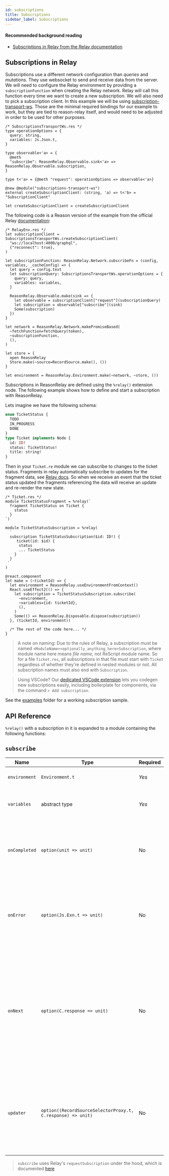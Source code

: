 ```yaml
---
id: subscriptions
title: Subscriptions
sidebar_label: Subscriptions
---
```


#### Recommended background reading

- [Subscriptions in Relay from the Relay documentation](https://relay.dev/docs/en/subscriptions)

## Subscriptions in Relay

Subscriptions use a different network configuration than _queries_ and _mutations_. They use websocket to send and receive data from the server. We will need to configure the Relay environment by providing a `subscriptionFunction` when creating the Relay network. Relay will call this function every time we want to create a new subscription. We will also need to pick a subscription client. In this example we will be using [subscription-transport-ws](https://github.com/apollographql/subscriptions-transport-ws). Those are the minimal required bindings for our example to work, but they are tied to reason-relay itself, and would need to be adjusted in order to be used for other purposes.

```reason
/* SubscriptionsTransportWs.res */
type operationOptions = {
  query: string,
  variables: Js.Json.t,
}

type observable<'a> = {
  @meth
  "subscribe": ReasonRelay.Observable.sink<'a> => ReasonRelay.Observable.subscription,
}

type t<'a> = {@meth "request": operationOptions => observable<'a>}

@new @module("subscriptions-transport-ws")
external createSubscriptionClient: (string, 'a) => t<'b> = "SubscriptionClient"

let createSubscriptionClient = createSubscriptionClient

```

The following code is a Reason version of the example from the official Relay [documentation](https://relay.dev/docs/en/subscriptions#configure-network):

```reason
/* RelayEnv.res */
let subscriptionClient = SubscriptionsTransportWs.createSubscriptionClient(
  "ws://localhost:4000/graphql",
  {"reconnect": true},
)

let subscriptionFunction: ReasonRelay.Network.subscribeFn = (config, variables, _cacheConfig) => {
  let query = config.text
  let subscriptionQuery: SubscriptionsTransportWs.operationOptions = {
    query: query,
    variables: variables,
  }

  ReasonRelay.Observable.make(sink => {
    let observable = subscriptionClient["request"](subscriptionQuery)
    let subscription = observable["subscribe"](sink)
    Some(subscription)
  })
}

let network = ReasonRelay.Network.makePromiseBased(
  ~fetchFunction=fetchQuery(token),
  ~subscriptionFunction,
  (),
)

let store = {
  open ReasonRelay
  Store.make(~source=RecordSource.make(), ())
}

let environment = ReasonRelay.Environment.make(~network, ~store, ())

```

Subscriptions in ReasonRelay are defined using the `%relay()` extension node. The following example shows how to define and start a subscription with ReasonRelay.

Lets imagine we have the following schema:

```graphql
enum TicketStatus {
  TODO
  IN_PROGRESS
  DONE
}
type Ticket implements Node {
  id: ID!
  status: TicketStatus!
  title: string!
}
```

Then in your `Ticket.re` module we can subscribe to changes to the ticket status. Fragments in relay automatically subscribe to updates for the fragment data, see [Relay docs](https://relay.dev/docs/en/experimental/a-guided-tour-of-relay#fragments). So when we receive an event that the ticket status updated the fragments referencing the data will receive an update and re-render the new state.

```reason
/* Ticket.res */
module TicketStatusFragment = %relay(`
  fragment TicketStatus on Ticket {
    status
  }
`)

module TicketStatusSubscription = %relay(
  `
  subscription TicketStatusSubscription($id: ID!) {
     ticket(id: $id) {
      status
      ... TicketStatus
    }
  }
 `
)

@react.component
let make = (~ticketId) => {
  let environment = ReasonRelay.useEnvironmentFromContext()
  React.useEffect2(() => {
    let subscription = TicketStatusSubscription.subscribe(
      ~environment,
      ~variables={id: ticketId},
      (),
    )
    Some(() => ReasonRelay.Disposable.dispose(subscription))
  }, (ticketId, environment))

  /* The rest of the code here... */
}

```

> A note on naming: Due to the rules of Relay, a subscription must be named `<ModuleName><optionally_anything_here>Subscription`, where module name here means _file name_, not ReScript module name. So for a file `Ticket.res`, all subscriptions in that file must start with `Ticket` regardless of whether they're defined in nested modules or not. All subscription names must also end with `Subscription`.

> Using VSCode? Our [dedicated VSCode extension](vscode-extension) lets you codegen new subscriptions easily, including boilerplate for components, via the command `> Add subscription`.

See the [examples](https://github.com/zth/reason-relay/tree/master/example) folder for a working subscription sample.

## API Reference

`%relay()` with a subscription in it is expanded to a module containing the following functions:

## `subscribe`

| Name          | Type                                                        | Required | Notes                                                                                                                                                                                   |
| ------------- | ----------------------------------------------------------- | -------- | --------------------------------------------------------------------------------------------------------------------------------------------------------------------------------------- |
| `environment` | `Environment.t`                                             | _Yes_    | Instantiated relay environment                                                                                                                                                          |
| `variables`   | abstract type                                               | _Yes_    | Variables derived from the GraphQL operation                                                                                                                                            |
| `onCompleted` | `option(unit => unit)`                                      | No       | A callback function executed when the subscription is closed by the peer without error                                                                                                  |
| `onError`     | `option(Js.Exn.t => unit)`                                  | No       | A callback function executed when Relay or the server encounters an error processing the subscription                                                                                   |
| `onNext`      | `option(C.response => unit)`                                | No       | A callback function executed each time a response is received from the server, with the raw GraphQL response payload. `C.response` is the response data requested in the graphql query. |
| `updater`     | `option((RecordSourceSelectorProxy.t, C.response) => unit)` | No       | An optional function that can supply custom logic for updating the in-memory Relay store based on the server response                                                                   |

> `subscribe` uses Relay's `requestSubscription` under the hood, which is documented [here](https://relay.dev/docs/en/subscriptions)

